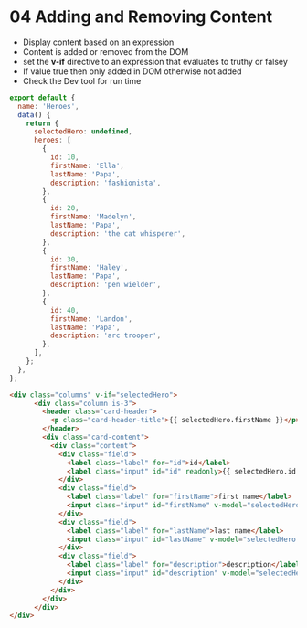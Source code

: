 # 04 Adding and Removing Content

- Display content based on an expression
- Content is added or removed from the DOM
- set the **v-if** directive to an expression that evaluates to truthy or falsey
- If value true then only added in DOM otherwise not added
- Check the Dev tool for run time

```javascript
export default {
  name: 'Heroes',
  data() {
    return {
      selectedHero: undefined,
      heroes: [
        {
          id: 10,
          firstName: 'Ella',
          lastName: 'Papa',
          description: 'fashionista',
        },
        {
          id: 20,
          firstName: 'Madelyn',
          lastName: 'Papa',
          description: 'the cat whisperer',
        },
        {
          id: 30,
          firstName: 'Haley',
          lastName: 'Papa',
          description: 'pen wielder',
        },
        {
          id: 40,
          firstName: 'Landon',
          lastName: 'Papa',
          description: 'arc trooper',
        },
      ],
    };
  },
};
```


```html
<div class="columns" v-if="selectedHero">
      <div class="column is-3">
        <header class="card-header">
          <p class="card-header-title">{{ selectedHero.firstName }}</p>
        </header>
        <div class="card-content">
          <div class="content">
            <div class="field">
              <label class="label" for="id">id</label>
              <label class="input" id="id" readonly>{{ selectedHero.id }}</label>
            </div>
            <div class="field">
              <label class="label" for="firstName">first name</label>
              <input class="input" id="firstName" v-model="selectedHero.firstName" />
            </div>
            <div class="field">
              <label class="label" for="lastName">last name</label>
              <input class="input" id="lastName" v-model="selectedHero.lastName" />
            </div>
            <div class="field">
              <label class="label" for="description">description</label>
              <input class="input" id="description" v-model="selectedHero.description" />
            </div>
          </div>
        </div>
      </div>
</div>
```